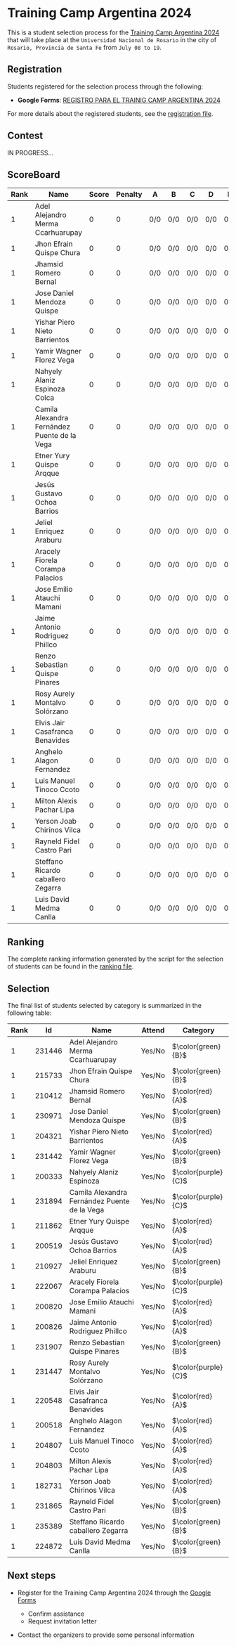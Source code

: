# Training Camp Argentina 2024

This is a student selection process for the [Training Camp Argentina 2024](https://www.pc-arg.com/tc-arg/more_info) that will take place at the `Universidad Nacional de Rosario` in the city of `Rosario, Provincia de Santa Fe` from `July 08 to 19`.

## Registration

Students registered for the selection process through the following:

- **Google Forms**: [REGISTRO PARA EL TRAINIG CAMP ARGENTINA 2024](https://docs.google.com/forms/d/1DBvFgVbH2CUVbbrm9XBCr9KXbFA4eMBG2294ybBhEmk/edit#responses)

For more details about the registered students, see the [registration file](registration).

## Contest

IN PROGRESS...

## ScoreBoard
| Rank | Name | Score| Penalty | A | B | C | D | E | F | G | H | I | J |
| - | - | - | - | - | - | - | - | - | - | - | - | - | - |
| 1 | Adel Alejandro Merma Ccarhuarupay | 0 | 0 | 0/0 | 0/0 | 0/0 | 0/0 | 0/0 | 0/0 | 0/0 | 0/0 | 0/0 | 0/0 |
| 1 | Jhon Efrain Quispe Chura | 0 | 0 | 0/0 | 0/0 | 0/0 | 0/0 | 0/0 | 0/0 | 0/0 | 0/0 | 0/0 | 0/0 |
| 1 | Jhamsid Romero Bernal | 0 | 0 | 0/0 | 0/0 | 0/0 | 0/0 | 0/0 | 0/0 | 0/0 | 0/0 | 0/0 | 0/0 |
| 1 | Jose Daniel Mendoza Quispe | 0 | 0 | 0/0 | 0/0 | 0/0 | 0/0 | 0/0 | 0/0 | 0/0 | 0/0 | 0/0 | 0/0 |
| 1 | Yishar Piero Nieto Barrientos | 0 | 0 | 0/0 | 0/0 | 0/0 | 0/0 | 0/0 | 0/0 | 0/0 | 0/0 | 0/0 | 0/0 |
| 1 | Yamir Wagner Florez Vega | 0 | 0 | 0/0 | 0/0 | 0/0 | 0/0 | 0/0 | 0/0 | 0/0 | 0/0 | 0/0 | 0/0 |
| 1 | Nahyely Alaniz Espinoza Colca | 0 | 0 | 0/0 | 0/0 | 0/0 | 0/0 | 0/0 | 0/0 | 0/0 | 0/0 | 0/0 | 0/0 |
| 1 | Camila Alexandra Fernández Puente de la Vega | 0 | 0 | 0/0 | 0/0 | 0/0 | 0/0 | 0/0 | 0/0 | 0/0 | 0/0 | 0/0 | 0/0 |
| 1 | Etner Yury Quispe Arqque | 0 | 0 | 0/0 | 0/0 | 0/0 | 0/0 | 0/0 | 0/0 | 0/0 | 0/0 | 0/0 | 0/0 |
| 1 | Jesús Gustavo Ochoa Barrios | 0 | 0 | 0/0 | 0/0 | 0/0 | 0/0 | 0/0 | 0/0 | 0/0 | 0/0 | 0/0 | 0/0 |
| 1 | Jeliel Enriquez Araburu | 0 | 0 | 0/0 | 0/0 | 0/0 | 0/0 | 0/0 | 0/0 | 0/0 | 0/0 | 0/0 | 0/0 |
| 1 | Aracely Fiorela Corampa Palacios | 0 | 0 | 0/0 | 0/0 | 0/0 | 0/0 | 0/0 | 0/0 | 0/0 | 0/0 | 0/0 | 0/0 |
| 1 | Jose Emilio Atauchi Mamani | 0 | 0 | 0/0 | 0/0 | 0/0 | 0/0 | 0/0 | 0/0 | 0/0 | 0/0 | 0/0 | 0/0 |
| 1 | Jaime Antonio Rodriguez Phillco | 0 | 0 | 0/0 | 0/0 | 0/0 | 0/0 | 0/0 | 0/0 | 0/0 | 0/0 | 0/0 | 0/0 |
| 1 | Renzo Sebastian Quispe Pinares | 0 | 0 | 0/0 | 0/0 | 0/0 | 0/0 | 0/0 | 0/0 | 0/0 | 0/0 | 0/0 | 0/0 |
| 1 | Rosy Aurely Montalvo Solórzano | 0 | 0 | 0/0 | 0/0 | 0/0 | 0/0 | 0/0 | 0/0 | 0/0 | 0/0 | 0/0 | 0/0 |
| 1 | Elvis Jair Casafranca Benavides | 0 | 0 | 0/0 | 0/0 | 0/0 | 0/0 | 0/0 | 0/0 | 0/0 | 0/0 | 0/0 | 0/0 |
| 1 | Anghelo Alagon Fernandez | 0 | 0 | 0/0 | 0/0 | 0/0 | 0/0 | 0/0 | 0/0 | 0/0 | 0/0 | 0/0 | 0/0 |
| 1 | Luis Manuel Tinoco Ccoto | 0 | 0 | 0/0 | 0/0 | 0/0 | 0/0 | 0/0 | 0/0 | 0/0 | 0/0 | 0/0 | 0/0 |
| 1 | Milton Alexis Pachar Lipa | 0 | 0 | 0/0 | 0/0 | 0/0 | 0/0 | 0/0 | 0/0 | 0/0 | 0/0 | 0/0 | 0/0 |
| 1 | Yerson Joab Chirinos Vilca | 0 | 0 | 0/0 | 0/0 | 0/0 | 0/0 | 0/0 | 0/0 | 0/0 | 0/0 | 0/0 | 0/0 |
| 1 | Rayneld Fidel Castro Pari | 0 | 0 | 0/0 | 0/0 | 0/0 | 0/0 | 0/0 | 0/0 | 0/0 | 0/0 | 0/0 | 0/0 |
| 1 | Steffano Ricardo caballero Zegarra | 0 | 0 | 0/0 | 0/0 | 0/0 | 0/0 | 0/0 | 0/0 | 0/0 | 0/0 | 0/0 | 0/0 |
| 1 | Luis David Medma Canlla | 0 | 0 | 0/0 | 0/0 | 0/0 | 0/0 | 0/0 | 0/0 | 0/0 | 0/0 | 0/0 | 0/0 |

## Ranking

The complete ranking information generated by the script for the selection of students can be found in the [ranking file](ranking).

## Selection

The final list of students selected by category is summarized in the following table:

| Rank | Id | Name | Attend | Category |
| - | - | - | - | - |
| 1 | 231446 | Adel Alejandro Merma Ccarhuarupay | Yes/No | $\color{green}{B}$ |
| 1 | 215733 | Jhon Efrain Quispe Chura | Yes/No | $\color{green}{B}$ |
| 1 | 210412 | Jhamsid Romero Bernal | Yes/No | $\color{red}{A}$ |
| 1 | 230971 | Jose Daniel Mendoza Quispe | Yes/No | $\color{green}{B}$ |
| 1 | 204321 | Yishar Piero Nieto Barrientos | Yes/No | $\color{red}{A}$ |
| 1 | 231442 | Yamir Wagner Florez Vega | Yes/No | $\color{green}{B}$ |
| 1 | 200333 | Nahyely Alaniz Espinoza | Yes/No | $\color{purple}{C}$ |
| 1 | 231894 | Camila Alexandra Fernández Puente de la Vega | Yes/No | $\color{purple}{C}$ |
| 1 | 211862 | Etner Yury Quispe Arqque | Yes/No | $\color{red}{A}$ |
| 1 | 200519 | Jesús Gustavo Ochoa Barrios | Yes/No | $\color{red}{A}$ |
| 1 | 210927 | Jeliel Enriquez Araburu | Yes/No | $\color{green}{B}$ |
| 1 | 222067 | Aracely Fiorela Corampa Palacios | Yes/No | $\color{purple}{C}$ |
| 1 | 200820 | Jose Emilio Atauchi Mamani | Yes/No | $\color{red}{A}$ |
| 1 | 200826 | Jaime Antonio Rodriguez Phillco | Yes/No | $\color{red}{A}$ |
| 1 | 231907 | Renzo Sebastian Quispe Pinares | Yes/No | $\color{green}{B}$ |
| 1 | 231447 | Rosy Aurely Montalvo Solórzano | Yes/No | $\color{purple}{C}$ |
| 1 | 220548 | Elvis Jair Casafranca Benavides | Yes/No | $\color{red}{A}$ |
| 1 | 200518 | Anghelo Alagon Fernandez | Yes/No | $\color{red}{A}$ |
| 1 | 204807 | Luis Manuel Tinoco Ccoto | Yes/No | $\color{red}{A}$ |
| 1 | 204803 | Milton Alexis Pachar Lipa | Yes/No | $\color{red}{A}$ |
| 1 | 182731 | Yerson Joab Chirinos Vilca | Yes/No | $\color{red}{A}$ |
| 1 | 231865 | Rayneld Fidel Castro Pari | Yes/No | $\color{green}{B}$ |
| 1 | 235389 | Steffano Ricardo caballero Zegarra | Yes/No | $\color{green}{B}$ |
| 1 | 224872 | Luis David Medma Canlla | Yes/No | $\color{green}{B}$ |


## Next steps
- Register for the Training Camp Argentina 2024 through the [Google Forms](https://docs.google.com/forms/d/e/1FAIpQLSdLZTFTqlv4tptvv-tZQtWJkfWPlHRk6thsUQUUmtC8Hm4lDw/viewform)
  - Confirm assistance
  - Request invitation letter

- Contact the organizers to provide some personal information